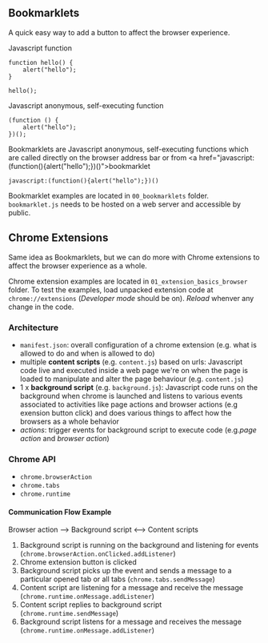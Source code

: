 ## Bookmarklets

A quick easy way to add a button to affect the browser experience.

Javascript function

```
function hello() {
    alert("hello");
}

hello();
```

Javascript anonymous, self-executing function

```
(function () {
    alert("hello");
})();
```

Bookmarklets are Javascript anonymous, self-executing functions which are called directly on the browser address bar or from <a href="javascript:(function(){alert("hello");})()">bookmarklet</a> 

```
javascript:(function(){alert("hello");})()
```

Bookmarklet examples are located in `00_bookmarklets` folder. `bookmarklet.js` needs to be hosted on a web server and accessible by public.


## Chrome Extensions

Same idea as Bookmarklets, but we can do more with Chrome extensions to affect the browser experience as a whole.

Chrome extension examples are located in `01_extension_basics_browser` folder. To test the examples, load unpacked extension code at `chrome://extensions` (_Developer mode_ should be on). _Reload_ whenver any change in the code.

### Architecture

* `manifest.json`: overall configuration of a chrome extension (e.g. what is allowed to do and when is allowed to do)
* multiple **content scripts** (e.g. `content.js`) based on urls: Javascript code live and executed inside a web page we're on when the page is loaded to manipulate and alter the page behaviour (e.g. `content.js`)
* 1 x **background script** (e.g. `background.js`): Javascript code runs on the background when chrome is launched and listens to various events associated to activities like page actions and browser actions (e.g exension button click) and does various things to affect how the browsers as a whole behavior
* _actions_: trigger events for background script to execute code (e.g._page action_ and _browser action_)

### Chrome API
 
* `chrome.browserAction`
* `chrome.tabs`
* `chrome.runtime`

#### Communication Flow Example

Browser action --> Background script <--> Content scripts 

1. Background script is running on the background and listening for events (`chrome.browserAction.onClicked.addListener`)
2. Chrome extension button is clicked
3. Background script picks up the event and sends a message to a particular opened tab or all tabs (`chrome.tabs.sendMessage`)
4. Content script are listening for a message and receive the message (`chrome.runtime.onMessage.addListener`)
5. Content script replies to background script (`chrome.runtime.sendMessage`)
6. Background script listens for a message and receives the message (`chrome.runtime.onMessage.addListener`) 